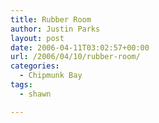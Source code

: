 ```yaml
---
title: Rubber Room
author: Justin Parks
layout: post
date: 2006-04-11T03:02:57+00:00
url: /2006/04/10/rubber-room/
categories:
  - Chipmunk Bay
tags:
  - shawn

---
```

